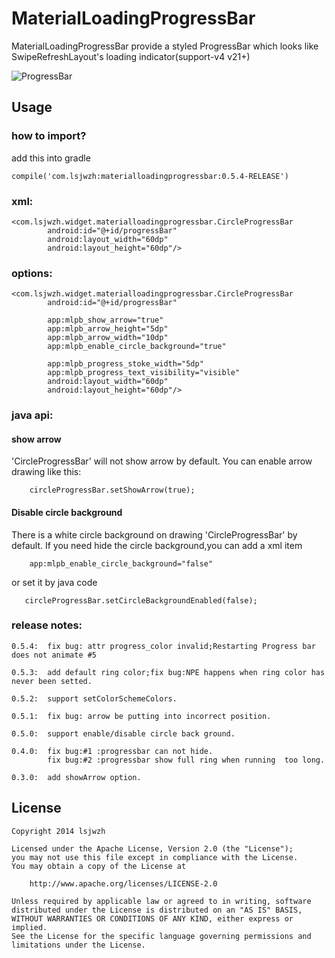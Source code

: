 # MaterialLoadingProgressBar
MaterialLoadingProgressBar   provide a styled ProgressBar which looks  like SwipeRefreshLayout's loading indicator(support-v4  v21+)

![ProgressBar](https://github.com/lsjwzh/MaterialLoadingProgressBar/blob/master/screen.gif)
## Usage

### how to import?    
add this into gradle

    compile('com.lsjwzh:materialloadingprogressbar:0.5.4-RELEASE')


### xml:    

```
<com.lsjwzh.widget.materialloadingprogressbar.CircleProgressBar
        android:id="@+id/progressBar"
        android:layout_width="60dp"
        android:layout_height="60dp"/>
```
### options:

```
<com.lsjwzh.widget.materialloadingprogressbar.CircleProgressBar
        android:id="@+id/progressBar"

        app:mlpb_show_arrow="true"
        app:mlpb_arrow_height="5dp"
        app:mlpb_arrow_width="10dp"
        app:mlpb_enable_circle_background="true"

        app:mlpb_progress_stoke_width="5dp"
        app:mlpb_progress_text_visibility="visible"
        android:layout_width="60dp"
        android:layout_height="60dp"/>
```

### java api:
#### show arrow
'CircleProgressBar' will not show arrow by default.
You can enable arrow drawing like this:
```
    circleProgressBar.setShowArrow(true);
```

#### Disable circle background
There is a white circle background on drawing 'CircleProgressBar' by default.
If you need hide the circle background,you can add a xml item

```
    app:mlpb_enable_circle_background="false"
```

or set it by java code
```
   circleProgressBar.setCircleBackgroundEnabled(false);
```

### release notes:
    0.5.4:  fix bug: attr progress_color invalid;Restarting Progress bar does not animate #5

    0.5.3: 	add default ring color;fix bug:NPE happens when ring color has never been setted.

    0.5.2: 	support setColorSchemeColors.

	0.5.1:  fix bug: arrow be putting into incorrect position.    

	0.5.0: 	support enable/disable circle back ground.    

	0.4.0:  fix bug:#1 :progressbar can not hide.    
        	fix bug:#2 :progressbar show full ring when running  too long.
        	
	0.3.0:  add showArrow option.



License
-------

    Copyright 2014 lsjwzh

    Licensed under the Apache License, Version 2.0 (the "License");
    you may not use this file except in compliance with the License.
    You may obtain a copy of the License at

        http://www.apache.org/licenses/LICENSE-2.0

    Unless required by applicable law or agreed to in writing, software
    distributed under the License is distributed on an "AS IS" BASIS,
    WITHOUT WARRANTIES OR CONDITIONS OF ANY KIND, either express or implied.
    See the License for the specific language governing permissions and
    limitations under the License.


